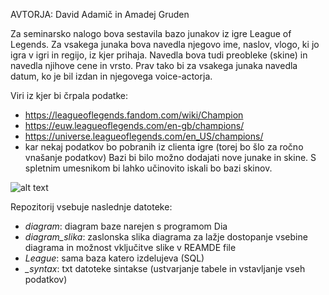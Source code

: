 AVTORJA: David Adamič in Amadej Gruden

Za seminarsko nalogo bova sestavila bazo junakov iz igre League of Legends. Za vsakega junaka bova navedla njegovo ime, naslov, vlogo, ki jo igra v igri in regijo, iz kjer prihaja. Navedla bova tudi preobleke (skine) in navedla njihove cene in vrsto. Prav tako bi za vsakega junaka navedla datum, ko je bil izdan in njegovega voice-actorja.

Viri iz kjer bi črpala podatke:
- https://leagueoflegends.fandom.com/wiki/Champion
- https://euw.leagueoflegends.com/en-gb/champions/
- https://universe.leagueoflegends.com/en_US/champions/
- kar nekaj podatkov bo pobranih iz clienta igre (torej bo šlo za ročno vnašanje podatkov)
Bazi bi bilo možno dodajati nove junake in skine. S spletnim umesnikom bi lahko učinovito iskali bo bazi skinov.

![alt text](https://raw.githubusercontent.com/DavidAdamic/League_Champions/main/diagram_.png)

Repozitorij vsebuje naslednje datoteke:
- *diagram*: diagram baze narejen s programom Dia
- *diagram_slika*: zaslonska slika diagrama za lažje dostopanje vsebine diagrama in možnost vključitve slike v REAMDE file
- *League*: sama baza katero izdelujeva (SQL)
- *_syntax*: txt datoteke sintakse (ustvarjanje tabele in vstavljanje vseh podatkov)
